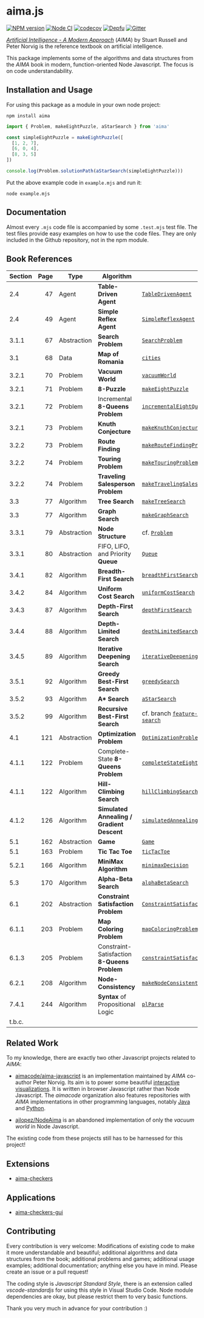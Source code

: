 # aima.js

[![NPM version](https://img.shields.io/npm/v/aima.svg)](https://www.npmjs.com/package/aima)
[![Node CI](https://github.com/davidpomerenke/aima.js/workflows/Node%20CI/badge.svg)](https://github.com/davidpomerenke/aima.js/actions?query=workflow%3A%22Node+CI%22)
[![codecov](https://codecov.io/gh/davidpomerenke/aima.js/branch/master/graph/badge.svg)](https://codecov.io/gh/davidpomerenke/aima.js)
[![Depfu](https://badges.depfu.com/badges/e04a4818c5dd19a107c3d0dd8dbb7c0a/overview.svg)](https://depfu.com/github/davidpomerenke/aima.js?project_id=10309)
[![Gitter](https://badges.gitter.im/aima-js/community.svg)](https://gitter.im/aima-js/community?utm_source=badge&utm_medium=badge&utm_campaign=pr-badge)

[*Artificial Intelligence - A Modern Approach*](http://aima.cs.berkeley.edu/) (*AIMA*) by Stuart Russell and Peter Norvig is the reference textbook on artificial intelligence. 

This package implements some of the algorithms and data structures from the *AIMA* book in modern, function-oriented Node Javascript. The focus is on code understandability. 

## Installation and Usage

For using this package as a module in your own node project: 

`npm install aima`

```javascript
import { Problem, makeEightPuzzle, aStarSearch } from 'aima'

const simpleEightPuzzle = makeEightPuzzle([
  [1, 2, 7],
  [6, 0, 4],
  [8, 3, 5]
])

console.log(Problem.solutionPath(aStarSearch(simpleEightPuzzle)))
```

Put the above example code in `example.mjs` and run it: 

`node example.mjs`

## Documentation

Almost every `.mjs` code file is accompanied by some `.test.mjs` test file. The test files provide easy examples on how to use the code files. They are only included in the Github repository, not in the npm module. 

## Book References

Section | Page | Type | Algorithm | File
--- | ---:| --- | --- | ---
2.4 | 47 | Agent | **Table-Driven Agent** | [`TableDrivenAgent`](https://github.com/davidpomerenke/aima.js/blob/master/intelligent-agents/table-driven-agent.mjs)
2.4 | 49 | Agent | **Simple Reflex Agent** | [`SimpleReflexAgent`](https://github.com/davidpomerenke/aima.js/blob/master/intelligent-agents/simple-reflex-agent.mjs)
3.1.1 | 67 | Abstraction | **Search Problem** | [`SearchProblem`](https://github.com/davidpomerenke/aima.js/blob/master/search/search-problem.mjs)
3.1 | 68 | Data | **Map of Romania** | [`cities`](https://github.com/davidpomerenke/aima.js/blob/master/search/search-problems/real-world-problems/cities.mjs)
3.2.1 | 70 | Problem | **Vacuum World** | [`vacuumWorld`](https://github.com/davidpomerenke/aima.js/blob/master/search/search-problems/toy-problems/vacuum-world.mjs)
3.2.1 | 71 | Problem | **8-Puzzle** | [`makeEightPuzzle`](https://github.com/davidpomerenke/aima.js/blob/master/search/search-problems/toy-problems/eight-puzzle.mjs)
3.2.1 | 72 | Problem | Incremental **8-Queens Problem** | [`incrementalEightQueensProblem`](https://github.com/davidpomerenke/aima.js/blob/master/search/search-problems/toy-problems/eight-queens-problem.mjs)
3.2.1 | 73 | Problem | **Knuth Conjecture** | [`makeKnuthConjecture`](https://github.com/davidpomerenke/aima.js/blob/master/search/search-problems/toy-problems/knuth-conjecture.mjs)
3.2.2 | 73 | Problem | **Route Finding** | [`makeRouteFindingProblem`](https://github.com/davidpomerenke/aima.js/blob/master/search/search-problems/real-world-problems/route-finding-problem.mjs)
3.2.2 | 74 | Problem | **Touring Problem** | [`makeTouringProblem`](https://github.com/davidpomerenke/aima.js/blob/master/search/search-problems/real-world-problems/touring-problem.mjs)
3.2.2 | 74 | Problem | **Traveling Salesperson Problem** | [`makeTravelingSalespersonProblem`](https://github.com/davidpomerenke/aima.js/blob/master/search/search-problems/real-world-problems/traveling-salesperson-problem.mjs)
3.3 | 77 | Algorithm | **Tree Search** | [`makeTreeSearch`](https://github.com/davidpomerenke/aima.js/blob/master/search/tree-search.mjs)
3.3 | 77 | Algorithm | **Graph Search** | [`makeGraphSearch`](https://github.com/davidpomerenke/aima.js/blob/master/search/graph-search.mjs)
3.3.1 | 79 | Abstraction | **Node Structure** | cf. [`Problem`](https://github.com/davidpomerenke/aima.js/blob/master/problem.mjs)
3.3.1 | 80 | Abstraction | FIFO, LIFO, and Priority **Queue** | [`Queue`](https://github.com/davidpomerenke/aima.js/blob/master/search/queues/queue.mjs)
3.4.1 | 82 | Algorithm | **Breadth-First Search** | [`breadthFirstSearch`](https://github.com/davidpomerenke/aima.js/blob/master/search/uninformed-search/breadth-first-search.mjs)
3.4.2 | 84 | Algorithm | **Uniform Cost Search** | [`uniformCostSearch`](https://github.com/davidpomerenke/aima.js/blob/master/search/uninformed-search/uniform-cost-search.mjs)
3.4.3 | 87 | Algorithm | **Depth-First Search** | [`depthFirstSearch`](https://github.com/davidpomerenke/aima.js/blob/master/search/uninformed-search/depth-first-search.mjs)
3.4.4 | 88 | Algorithm | **Depth-Limited Search** | [`depthLimitedSearch`](https://github.com/davidpomerenke/aima.js/blob/master/search/uninformed-search/depth-limited-search.mjs)
3.4.5 | 89 | Algorithm | **Iterative Deepening Search** | [`iterativeDeepeningSearch`](https://github.com/davidpomerenke/aima.js/blob/master/search/uninformed-search/iterative-deepening-search.mjs)
3.5.1 | 92 | Algorithm | **Greedy Best-First Search** | [`greedySearch`](https://github.com/davidpomerenke/aima.js/blob/master/search/heuristic-search/greedy-search.mjs)
3.5.2 | 93 | Algorithm | **A\* Search** | [`aStarSearch`](https://github.com/davidpomerenke/aima.js/blob/master/search/heuristic-search/a-star-search.mjs)
3.5.2 | 99 | Algorithm | **Recursive Best-First Search** | cf. branch [`feature-recursive-best-first-search`](https://github.com/davidpomerenke/aima.js/blob/feature-recursive-best-first-search/searching/heuristic-search/recursive-best-first-search.mjs)
4.1 | 121 | Abstraction | **Optimization Problem** | [`OptimizationProblem`](https://github.com/davidpomerenke/aima.js/blob/master/optimization/optimization-problem.mjs)
4.1.1 | 122 | Problem | Complete-State **8-Queens Problem** | [`completeStateEightQueensProblem`](https://github.com/davidpomerenke/aima.js/blob/master/optimization/optimization-problems/eight-queens-problem.mjs)
4.1.1 | 122 | Algorithm | **Hill-Climbing Search** | [`hillClimbingSearch`](https://github.com/davidpomerenke/aima.js/blob/master/optimization/hill-climbing-search.mjs)
4.1.2 | 126 | Algorithm | **Simulated Annealing / Gradient Descent** | [`simulatedAnnealing`](https://github.com/davidpomerenke/aima.js/blob/master/optimization/simulated-annealing.mjs)
5.1 | 162 | Abstraction | **Game** | [`Game`](https://github.com/davidpomerenke/aima.js/blob/master/games/game.mjs)
5.1 | 163 | Problem | **Tic Tac Toe** | [`ticTacToe`](https://github.com/davidpomerenke/aima.js/blob/master/games/games/tic-tac-toe.mjs)
5.2.1 | 166 | Algorithm | **MiniMax Algorithm** | [`minimaxDecision`](https://github.com/davidpomerenke/aima.js/blob/master/games/minimax-decision.mjs)
5.3 | 170 | Algorithm | **Alpha-Beta Search** | [`alphaBetaSearch`](https://github.com/davidpomerenke/aima.js/blob/master/games/alpha-beta-search.mjs)
6.1 | 202 | Abstraction | **Constraint Satisfaction Problem** | [`ConstraintSatisfactionProblem`](https://github.com/davidpomerenke/aima.js/blob/master/constraints/constraint-satisfaction-problem.mjs)
6.1.1 | 203 | Problem | **Map Coloring Problem** | [`mapColoringProblem`](https://github.com/davidpomerenke/aima.js/blob/master/constraints/constraint-satisfaction-problems/map-coloring-problem.mjs)
6.1.3 | 205 | Problem | Constraint-Satisfaction **8-Queens Problem** | [`constraintSatisfactionEightQueensProblem`](https://github.com/davidpomerenke/aima.js/blob/master/constraints/constraint-satisfaction-problems/eight-queens-problem.mjs)
6.2.1 | 208 | Algorithm | **Node-Consistency** | [`makeNodeConsistent`](https://github.com/davidpomerenke/aima.js/blob/master/constraints/node-consistency.mjs)
7.4.1 | 244 | Algorithm | **Syntax** of Propositional Logic | [`plParse`](https://github.com/davidpomerenke/aima.js/blob/master/logics/syntax.mjs)
t.b.c. | | | |


## Related Work

To my knowledge, there are exactly two other Javascript projects related to *AIMA*: 

- [aimacode/aima-javascript](https://github.com/aimacode/aima-javascript) is an implementation maintained by *AIMA* co-author Peter Norvig. Its aim is to power some beautiful [interactive visualizations](http://aimacode.github.io/aima-javascript/). It is written in browser Javascript rather than Node Javascript. The *aimacode* organization also features repositories with *AIMA* implementations in other programming languages, notably [Java](https://github.com/aimacode/aima-java) and [Python](https://github.com/aimacode/aima-python). 

- [ajlopez/NodeAima](https://github.com/ajlopez/NodeAima) is an abandoned implementation of only the *vacuum world* in Node Javascript. 

The existing code from these projects still has to be harnessed for this project! 

## Extensions
- [aima-checkers](https://github.com/davidpomerenke/aima-checkers)

## Applications
- [aima-checkers-gui](https://github.com/davidpomerenke/aima-checkers-gui)

## Contributing

Every contribution is very welcome: Modifications of existing code to make it more understandable and beautiful; additional algorithms and data structures from the book; additional problems and games; additional usage examples; additional documentation; anything else you have in mind. Please create an issue or a pull request! 

The coding style is *Javascript Standard Style*, there is an extension called *vscode-standardjs* for using this style in Visual Studio Code. Node module dependencies are okay, but please restrict them to very basic functions. 

Thank you very much in advance for your contribution :)
